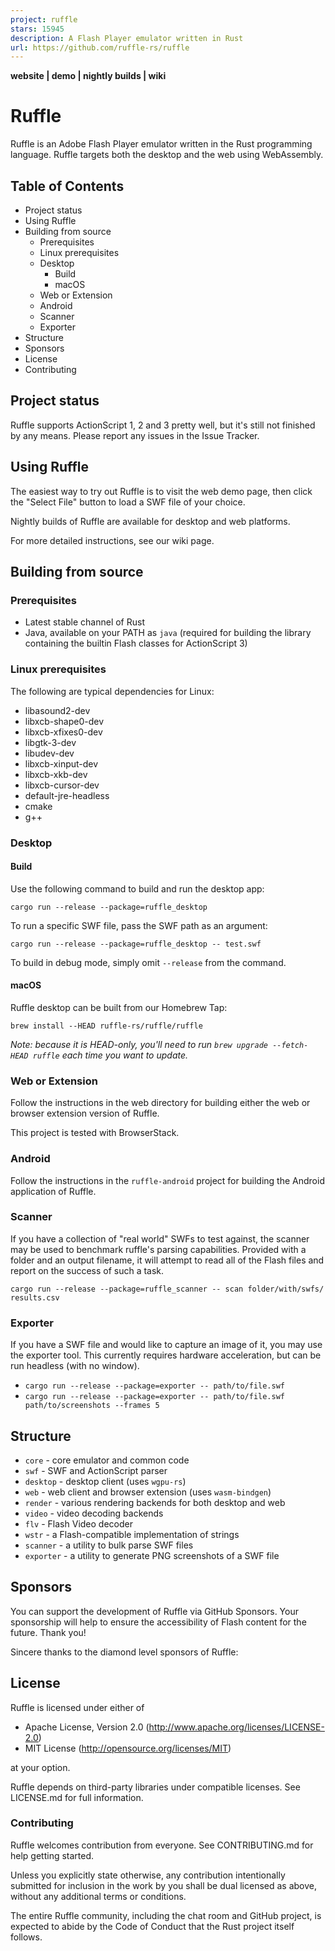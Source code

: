 ```yaml
---
project: ruffle
stars: 15945
description: A Flash Player emulator written in Rust
url: https://github.com/ruffle-rs/ruffle
---
```


  
**website | demo | nightly builds | wiki**

Ruffle
======

Ruffle is an Adobe Flash Player emulator written in the Rust programming language. Ruffle targets both the desktop and the web using WebAssembly.

Table of Contents
-----------------

-   Project status
-   Using Ruffle
-   Building from source
    -   Prerequisites
    -   Linux prerequisites
    -   Desktop
        -   Build
        -   macOS
    -   Web or Extension
    -   Android
    -   Scanner
    -   Exporter
-   Structure
-   Sponsors
-   License
-   Contributing

Project status
--------------

Ruffle supports ActionScript 1, 2 and 3 pretty well, but it's still not finished by any means. Please report any issues in the Issue Tracker.

Using Ruffle
------------

The easiest way to try out Ruffle is to visit the web demo page, then click the "Select File" button to load a SWF file of your choice.

Nightly builds of Ruffle are available for desktop and web platforms.

For more detailed instructions, see our wiki page.

Building from source
--------------------

### Prerequisites

-   Latest stable channel of Rust
-   Java, available on your PATH as `java` (required for building the library containing the builtin Flash classes for ActionScript 3)

### Linux prerequisites

The following are typical dependencies for Linux:

-   libasound2-dev
-   libxcb-shape0-dev
-   libxcb-xfixes0-dev
-   libgtk-3-dev
-   libudev-dev
-   libxcb-xinput-dev
-   libxcb-xkb-dev
-   libxcb-cursor-dev
-   default-jre-headless
-   cmake
-   g++

### Desktop

#### Build

Use the following command to build and run the desktop app:

`cargo run --release --package=ruffle_desktop`

To run a specific SWF file, pass the SWF path as an argument:

`cargo run --release --package=ruffle_desktop -- test.swf`

To build in debug mode, simply omit `--release` from the command.

#### macOS

Ruffle desktop can be built from our Homebrew Tap:

`brew install --HEAD ruffle-rs/ruffle/ruffle`

_Note: because it is HEAD-only, you'll need to run `brew upgrade --fetch-HEAD ruffle` each time you want to update._

### Web or Extension

Follow the instructions in the web directory for building either the web or browser extension version of Ruffle.

This project is tested with BrowserStack.

### Android

Follow the instructions in the `ruffle-android` project for building the Android application of Ruffle.

### Scanner

If you have a collection of "real world" SWFs to test against, the scanner may be used to benchmark ruffle's parsing capabilities. Provided with a folder and an output filename, it will attempt to read all of the Flash files and report on the success of such a task.

`cargo run --release --package=ruffle_scanner -- scan folder/with/swfs/ results.csv`

### Exporter

If you have a SWF file and would like to capture an image of it, you may use the exporter tool. This currently requires hardware acceleration, but can be run headless (with no window).

-   `cargo run --release --package=exporter -- path/to/file.swf`
-   `cargo run --release --package=exporter -- path/to/file.swf path/to/screenshots --frames 5`

Structure
---------

-   `core` - core emulator and common code
-   `swf` - SWF and ActionScript parser
-   `desktop` - desktop client (uses `wgpu-rs`)
-   `web` - web client and browser extension (uses `wasm-bindgen`)
-   `render` - various rendering backends for both desktop and web
-   `video` - video decoding backends
-   `flv` - Flash Video decoder
-   `wstr` - a Flash-compatible implementation of strings
-   `scanner` - a utility to bulk parse SWF files
-   `exporter` - a utility to generate PNG screenshots of a SWF file

Sponsors
--------

You can support the development of Ruffle via GitHub Sponsors. Your sponsorship will help to ensure the accessibility of Flash content for the future. Thank you!

Sincere thanks to the diamond level sponsors of Ruffle:

License
-------

Ruffle is licensed under either of

-   Apache License, Version 2.0 (http://www.apache.org/licenses/LICENSE-2.0)
-   MIT License (http://opensource.org/licenses/MIT)

at your option.

Ruffle depends on third-party libraries under compatible licenses. See LICENSE.md for full information.

### Contributing

Ruffle welcomes contribution from everyone. See CONTRIBUTING.md for help getting started.

Unless you explicitly state otherwise, any contribution intentionally submitted for inclusion in the work by you shall be dual licensed as above, without any additional terms or conditions.

The entire Ruffle community, including the chat room and GitHub project, is expected to abide by the Code of Conduct that the Rust project itself follows.
